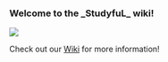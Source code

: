 <p align="certer">
  <h3>Welcome to the _StudyfuL_ wiki!</h3>
</p>

<p align="certer">
  <img src="https://i.imgur.com/0IGHCPA.png">
</p>


Check out our [Wiki](https://github.com/rafaelakiyoshi/Studyful/wiki) for more information! 

